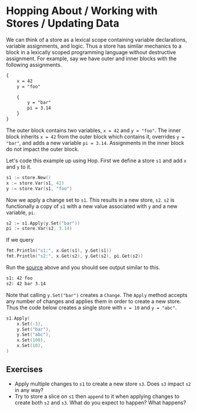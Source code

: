 # Hopping About / Working with Stores / Updating Data

We can think of a store as a lexical scope containing variable declarations,
variable assignments, and logic. Thus a store has similar mechanics to a block
in a lexically scoped programming language without destructive assignment. For 
example, say we have outer and inner blocks with the following assignments.

```txt
{
	x = 42
	y = "foo"

	{
		y = "bar"
		pi = 3.14
	}
}
```

The outer block contains two variables, `x = 42` and `y = "foo"`. The inner 
block inherits `x = 42` from the outer block which contains it, overrides
`y = "bar"`, and adds a new variable `pi = 3.14`. Assignments in the inner
block do not impact the outer block.

Let's code this example up using Hop. First we define a store `s1` and add `x`
and `y` to it.

```go
s1 := store.New()
x := store.Var(s1, 42)
y := store.Var(s1, "foo")
```

Now we apply a change set to `s1`. This results in a new store, `s2`. `s2` is 
functionally a copy of `s1` with a new value associated with `y` and a new
variable, `pi`.


```go
s2 := s1.Apply(y.Set("bar"))
pi := store.Var(s2, 3.14)
```

If we query

```go
fmt.Println("s1:", x.Get(s1), y.Get(s1))
fmt.Println("s2:", x.Get(s2), y.Get(s2), pi.Get(s2))
```

Run the [source][source] above and you should see output similar to this.

```txt
s1: 42 foo
s2: 42 bar 3.14
```

Note that calling `y.Set("bar")` creates a `Change`. The `Apply` method accepts
any number of changes and applies them in order to create a new store. Thus the
code below creates a single store with `x = 10` and `y = "abc"`.

```go
s1.Apply(
	x.Set(-3),
	y.Set("bar"),
	y.Set("abc"),
	x.Set(100),
	x.Set(10),
)
```

## Exercises

* Apply multiple changes to `s1` to create a new store `s3`. Does `s3` impact
  `s2` in any way?
* Try to store a slice on `s1` then `append` to it when applying changes to
  create both `s2` and `s3`. What do you expect to happen? What happens?

[source]: updating-data/main.go
